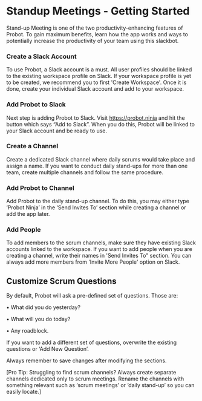 # Standup Meetings - Getting Started

Stand-up Meeting is one of the two productivity-enhancing features of Probot. To gain maximum benefits, learn how the app works and ways to potentially increase the productivity of your team using this slackbot.

### Create a Slack Account
To use Probot, a Slack account is a must. All user profiles should be linked to the existing workspace profile on Slack. If your workspace profile is yet to be created, we recommend you to first 'Create Workspace'. Once it is done, create your individual Slack account and add to your workspace.

### Add Probot to Slack
Next step is adding Probot to Slack. Visit https://probot.ninja and hit the button which says “Add to Slack”. When you do this, Probot will be linked to your Slack account and be ready to use.  

### Create a Channel
Create a dedicated Slack channel where daily scrums would take place and assign a name. If you want to conduct daily stand-ups for more than one team, create multiple channels and follow the same procedure.

### Add Probot to Channel
Add Probot to the daily stand-up channel. To do this, you may either type ‘Probot Ninja’ in the ‘Send Invites To’ section while creating a channel or add the app later.

### Add People
To add members to the scrum channels, make sure they have existing Slack accounts linked to the workspace. If you want to add people when you are creating a channel, write their names in 'Send Invites To" section. You can always add more members from 'Invite More People' option on Slack.

## Customize Scrum Questions
By default, Probot will ask a pre-defined set of questions. Those are:

•	What did you do yesterday?

•	What will you do today?

•	Any roadblock.

If you want to add a different set of questions, overwrite the existing questions or ‘Add New Question’.

Always remember to save changes after modifying the sections.



[Pro Tip: Struggling to find scrum channels? Always create separate channels dedicated only to scrum meetings. Rename the channels with something relevant such as ‘scrum meetings’ or ‘daily stand-up’ so you can easily locate.]
